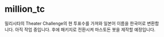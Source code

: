 # million_tc

밀리시타의 Theater Challenge의 현 투표수를 가져와 일본어 이름을 한국어로 변환합니다.
아직 작업 중입니다.
후에 패키지로 전환시켜 마스토돈 봇을 제작할 예정입니다.

